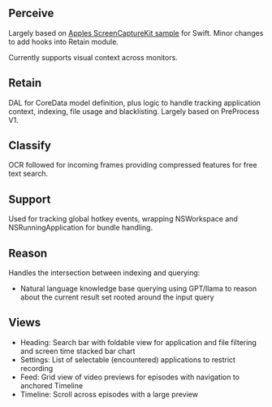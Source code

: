
## Perceive

Largely based on [Apples ScreenCaptureKit sample](https://developer.apple.com/documentation/screencapturekit/capturing_screen_content_in_macos) for Swift. Minor changes to add hooks into Retain module.

Currently supports visual context across monitors.

## Retain

DAL for CoreData model definition, plus logic to handle tracking application context, indexing, file usage and blacklisting. Largely based on PreProcess V1.

## Classify

OCR followed for incoming frames providing compressed features for free text search.

## Support

Used for tracking global hotkey events, wrapping NSWorkspace and NSRunningApplication for bundle handling.

## Reason

Handles the intersection between indexing and querying: 
- Natural language knowledge base querying using GPT/llama to reason about the current result set rooted around the input query

## Views

- Heading: Search bar with foldable view for application and file filtering and screen time stacked bar chart
- Settings: List of selectable (encountered) applications to restrict recording
- Feed: Grid view of video previews for episodes with navigation to anchored Timeline
- Timeline: Scroll across episodes with a large preview
